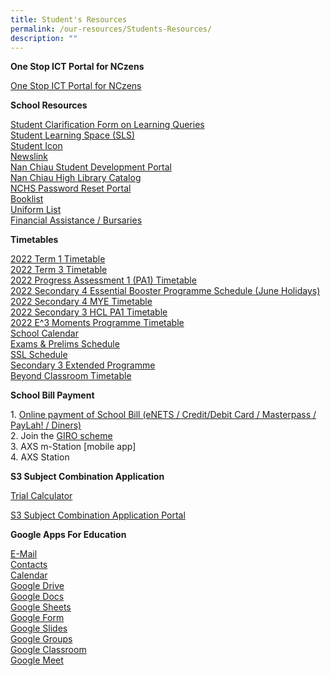 ```yaml
---
title: Student's Resources
permalink: /our-resources/Students-Resources/
description: ""
---
```

**One Stop ICT Portal for NCzens**

[One Stop ICT Portal for NCzens](http://go.gov.sg/nchs-onestop)

**School Resources**

[Student Clarification Form on Learning Queries](https://go.gov.sg/scform)    
[Student Learning Space (SLS)](https://learning.moe.edu.sg/)  
[Student Icon](https://workspace.google.com/dashboard)  
[Newslink](https://newslink.sg/user/Login.action?login=&loginKey=lKAICOVvJ4IhF1ebwfa8NEWlpomm9f1b%2F190%2FmsMBq11Ak5b6I6H4A%3D%3D%0D%0A)  
[Nan Chiau Student Development Portal](https://www.google.com/accounts/Logout?continue=https://appengine.google.com/_ah/logout?continue=https://ncsd.nchs.edu.sg)  
[Nan Chiau High Library Catalog](https://nanchiauhigh.spydus.com.sg/)  
[NCHS Password Reset Portal](https://www.google.com/accounts/Logout?continue=https://appengine.google.com/_ah/logout?continue=https://onestop.nchs.edu.sg)    
[Booklist](https://drive.google.com/drive/folders/0B0NLoi7jhnNmc2RKRTF2bjVLTHM?usp=sharing)[  
](http://support.nchs.edu.sg/)[Uniform List](https://drive.google.com/drive/folders/0B0NLoi7jhnNmZm1ROUZZZUVnUGM?usp=sharing)  
[Financial Assistance / Bursaries](/financial-assistance-and-bursaries)

**Timetables**

[2022 Term 1 Timetable](https://drive.google.com/drive/folders/1aGZqASMNs0pPdVXJOFMi1S0Z49QRWh58?usp=sharing)  
[2022 Term 3 Timetable](https://drive.google.com/drive/folders/1aGZqASMNs0pPdVXJOFMi1S0Z49QRWh58?usp=sharing)  
[2022 Progress Assessment 1 (PA1) Timetable](https://drive.google.com/drive/folders/1KI1ruAdnsLrv_2879bAIa5NeUEJBPfJA)  
[2022 Secondary 4 Essential Booster Programme Schedule (June Holidays)](https://drive.google.com/file/d/1cnRN4WJdinOb12VxR5YMA7vYJ2_l9jwn/view?usp=sharing)  
[2022 Secondary 4 MYE Timetable](https://drive.google.com/file/d/1XVb23nCFQXRAqm6RnCURsHJ8Lfzm0-Yg/view)  
[2022 Secondary 3 HCL PA1 Timetable](https://drive.google.com/file/d/19Unwl5mVAq5WZF40HuaKBPUOEnf4Fb45/view)  
[2022 E^3 Moments Programme Timetable](https://drive.google.com/drive/folders/1_Hv8xU_f-2-x9YK9A0eH7ObzdGp3zogh?usp=sharing)  
[School Calendar](https://www-nanchiauhigh-moe-edu-sg-admin.cwp.sg/nchs/calendar)  
[Exams & Prelims Schedule](https://www.google.com/accounts/Logout?continue=https://appengine.google.com/_ah/logout?continue=https://drive.google.com/folderview?id=0B0NLoi7jhnNmNTFPaVYwV004YmM&usp=sharing)  
[SSL Schedule](https://www.google.com/accounts/Logout?continue=https://appengine.google.com/_ah/logout?continue=https://drive.google.com/folderview?id=0B0NLoi7jhnNmM2VLWl9Kb2pOYUE&usp=sharing)  
[Secondary 3 Extended Programme](https://www.google.com/accounts/Logout?continue=https://appengine.google.com/_ah/logout?continue=https://drive.google.com/drive/folders/0B0NLoi7jhnNmeTF4TWhTX1hWTjQ?usp=sharing)  
[Beyond Classroom Timetable](https://www.google.com/accounts/Logout?continue=https://appengine.google.com/_ah/logout?continue=https://drive.google.com/drive/folders/0B0NLoi7jhnNmVXI4RnhDN1NvNEk?usp=sharing)

**School Bill Payment**

1\.  [Online payment of School Bill (eNETS / Credit/Debit Card / Masterpass / PayLah! / Diners)](https://e-station.axs.com.sg/AXSOnline/external_apps/landing_page.php?bn=4ac28577e0795b27e2e52d9da0d1cc6444b109cee884cd66f9662a6e4e31d7c86e6d6da7d5662e1eadbcb2b3f811582e) [](https://e-station.axs.com.sg/AXSOnline/external_apps/landing_page.php?bn=4ac28577e0795b27e2e52d9da0d1cc6444b109cee884cd66f9662a6e4e31d7c86e6d6da7d5662e1eadbcb2b3f811582e)<br>
2\.  Join the [GIRO scheme](https://va.ecitizen.gov.sg/cfp/customerPages/moe/displayresult.aspx?MesId=1287872)<br>
3.  AXS m-Station \[mobile app\] <br>
4.  AXS Station 

**S3 Subject Combination Application**

[Trial Calculator](https://forms.gle/iq6xRKgMoz9CcDdA6) 

[S3 Subject Combination Application Portal](https://docs.google.com/forms/d/e/1FAIpQLSeTztqkRj1MDJTq8qR3FWsI-GqwmVGF0qJmoewLX3DN_kdcaA/viewform?usp=sf_link)

**Google Apps For Education**

[E-Mail](https://www.google.com/accounts/Logout?continue=https://appengine.google.com/_ah/logout?continue=https://gmail.com)  
[Contacts](https://www.google.com/accounts/Logout?continue=https://appengine.google.com/_ah/logout?continue=https://www.google.com/contacts/)  
[Calendar](https://www.google.com/accounts/Logout?continue=https://appengine.google.com/_ah/logout?continue=https://calendar.google.com/)  
[Google Drive](https://www.google.com/accounts/Logout?continue=https://appengine.google.com/_ah/logout?continue=https://drive.google.com)  
[Google Docs](https://www.google.com/accounts/Logout?continue=https://appengine.google.com/_ah/logout?continue=https://docs.google.com)  
[Google Sheets](https://www.google.com/accounts/Logout?continue=https://appengine.google.com/_ah/logout?continue=https://sheets.google.com)  
[Google Form](https://www.google.com/accounts/Logout?continue=https://appengine.google.com/_ah/logout?continue=https://forms.google.com)  
[Google Slides](https://www.google.com/accounts/Logout?continue=https://appengine.google.com/_ah/logout?continue=https://slides.google.com)  
[Google Groups](https://www.google.com/accounts/Logout?continue=https://appengine.google.com/_ah/logout?continue=https://groups.google.com)  
[Google Classroom](https://www.google.com/accounts/Logout?continue=https://appengine.google.com/_ah/logout?continue=https://classroom.google.com)  
[Google Meet](https://www.google.com/accounts/Logout?continue=https://appengine.google.com/_ah/logout?continue=https://meet.google.com)